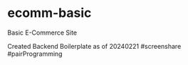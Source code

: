 # ecomm-basic
Basic E-Commerce Site




Created Backend Boilerplate as of 20240221 #screenshare #pairProgramming
